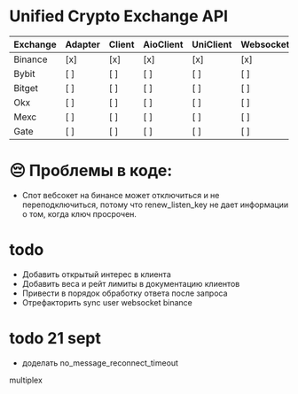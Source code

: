 # Unified Crypto Exchange API

| Exchange | Adapter | Client | AioClient | UniClient | WebsocketManager | UniWebsocketManager | AioWebsocketManager | UniAioWebsocketManager |
|----------|---------|--------|-----------|------------|------------------|---------------------|---------------------|------------------------|
| Binance  | [х]     | [x]    | [x]       | [x]        | [x]              | [x]                 | [ ]                 | [ ]                    |
| Bybit    | [ ]     | [ ]    | [ ]       | [ ]        | [ ]              | [ ]                 | [ ]                 | [ ]                    |
| Bitget   | [ ]     | [ ]    | [ ]       | [ ]        | [ ]              | [ ]                 | [ ]                 | [ ]                    |
| Okx      | [ ]     | [ ]    | [ ]       | [ ]        | [ ]              | [ ]                 | [ ]                 | [ ]                    |
| Mexc     | [ ]     | [ ]    | [ ]       | [ ]        | [ ]              | [ ]                 | [ ]                 | [ ]                    |
| Gate     | [ ]     | [ ]    | [ ]       | [ ]        | [ ]              | [ ]                 | [ ]                 | [ ]                    |

# 😔 Проблемы в коде:
- Спот вебсокет на бинансе может отключиться и не переподключиться, потому что renew_listen_key не дает информации о том, когда ключ просрочен.

# todo
- Добавить открытый интерес в клиента
- Добавить веса и рейт лимиты в документацию клиентов
- Привести в порядок обработку ответа после запроса
- Отрефакторить sync user websocket binance

# todo 21 sept
- доделать no_message_reconnect_timeout

multiplex 